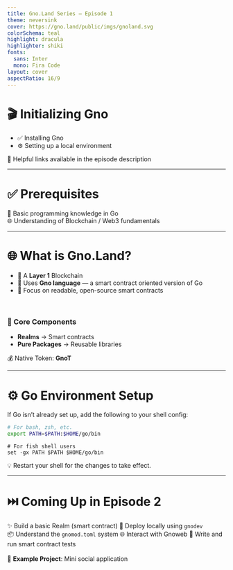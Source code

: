 ```yaml
---
title: Gno.Land Series — Episode 1  
theme: neversink
cover: https://gno.land/public/imgs/gnoland.svg  
colorSchema: teal  
highlight: dracula  
highlighter: shiki  
fonts:
  sans: Inter  
  mono: Fira Code  
layout: cover  
aspectRatio: 16/9
---
```


# 🎬 <span class="text-teal-500">Initializing Gno</span>

* ✅ Installing Gno
* ⚙️ Setting up a local environment

<div class="text-sm op75 mt-2">📎 Helpful links available in the episode description</div>

<!--
Hello everyone, welcome to the Gnoland tutorial series.
We will cover up every aspect of Gno in short efficient video.
They are meant to treat a subject independantly using visual and running example. They should be watched along the documentation and your own exercises.

As for myself, my name is David and I'm a Devrel in Samourai Coop. My job is basically to help you in your journey, so for any questions I'm available in the official Gnoland server.
If you feel I didn't cover an important subject, you can tag me on discord and I will do my best to recommend, or make a video to suit your needs!

As of today, we will cover the installation of Gno and go through your first Gno project.
-->
---

# ✅ <span class="text-blue-500">Prerequisites</span>

<div class="grid  gap-6 mt-6">

<div class="bg-blue-50 p-6 rounded-xl border-l-4 border-blue-400 shadow-sm">
🧠 Basic programming knowledge in Go
</div>

<div class="bg-indigo-50 p-6 rounded-xl border-l-4 border-indigo-400 shadow-sm">
🌐 Understanding of Blockchain / Web3 fundamentals  
</div>

</div>

<!--
Gno is based on the syntax of Go, which is known to be easy to learn with a simple syntax.

To go through Gnoland, you will need basic programming knowledge of Go.
Good understanding of Blockchain / web3 concept.
- Blockchain 
- Wallet
...
-->
---

# 🌐 What is <span class="text-green-500">Gno.Land?</span>

* 🔗 A **Layer 1** Blockchain
* 📝 Uses **Gno language** — a smart contract oriented version of Go
* 🧠 Focus on readable, open-source smart contracts

<br/>

### 🧱 Core Components

* **Realms** → Smart contracts
* **Pure Packages** → Reusable libraries

<div class="mt-6 p-4 bg-green-50 border-l-4 border-green-400 rounded shadow">
💰 Native Token: <strong>GnoT</strong>
</div>

<!--
Gnoland is a layer 1 blockchain. 
Not relying underlying chain as it is done in layer 2 
It has its own node and validators to confirm transaction

Uses gno language

To compare it with solidity
Natively, Every code you deploy will have its visual interface, and available source code since it is interpreted.
Which enforce a more readable environment, ...
-->
---

# ⚙️ <span class="text-purple-500">Go Environment Setup</span>

If Go isn’t already set up, add the following to your shell config:

```bash
# For bash, zsh, etc.
export PATH=$PATH:$HOME/go/bin
```

```fish
# For fish shell users
set -gx PATH $PATH $HOME/go/bin
```

<div class="mt-4 p-4 bg-purple-50 border-l-4 border-purple-400 rounded shadow">
💡 Restart your shell for the changes to take effect.
</div>

---

# ⏭️ <span class="text-amber-500">Coming Up in Episode 2</span>

<div class="grid grid-cols-2 gap-6 mt-6 text-sm">

<div class="bg-amber-50 p-4 rounded-xl border-l-4 border-amber-400 shadow-sm">
✨ Build a basic Realm (smart contract)  
🚀 Deploy locally using <code>gnodev</code>  
</div>

<div class="bg-yellow-50 p-4 rounded-xl border-l-4 border-yellow-400 shadow-sm">
📦 Understand the <code>gnomod.toml</code> system  
🌐 Interact with Gnoweb  
🧪 Write and run smart contract tests  
</div>

</div>

<br/>

<div class="text-center mt-4 text-sm op75">
📌 <strong>Example Project</strong>: Mini social application
</div>
